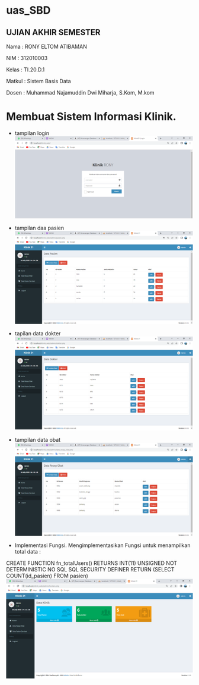 # uas_SBD
## UJIAN AKHIR SEMESTER

Nama : RONY ELTOM ATIBAMAN

NIM : 312010003

Kelas : TI.20.D.1

Matkul : Sistem Basis Data

Dosen : Muhammad Najamuddin Dwi Miharja, S.Kom, M.kom

# Membuat Sistem Informasi Klinik.

* tampilan login
![gambar1](scs/1.1.png)

* tampilan daa pasien
![gambar2](scs/1.2.png)

* tapilan data dokter
![gambar3](scs/1.3.png)

* tampilan data obat
![gambar4](scs/1.4.png)


* Implementasi Fungsi.
Mengimplementasikan Fungsi untuk menampilkan total data :

CREATE FUNCTION fn_totalUsers() RETURNS INT(11) UNSIGNED NOT DETERMINISTIC NO SQL SQL SECURITY DEFINER RETURN (SELECT COUNT(id_pasien) FROM pasien)
![gambar5](scs/1.5.png)